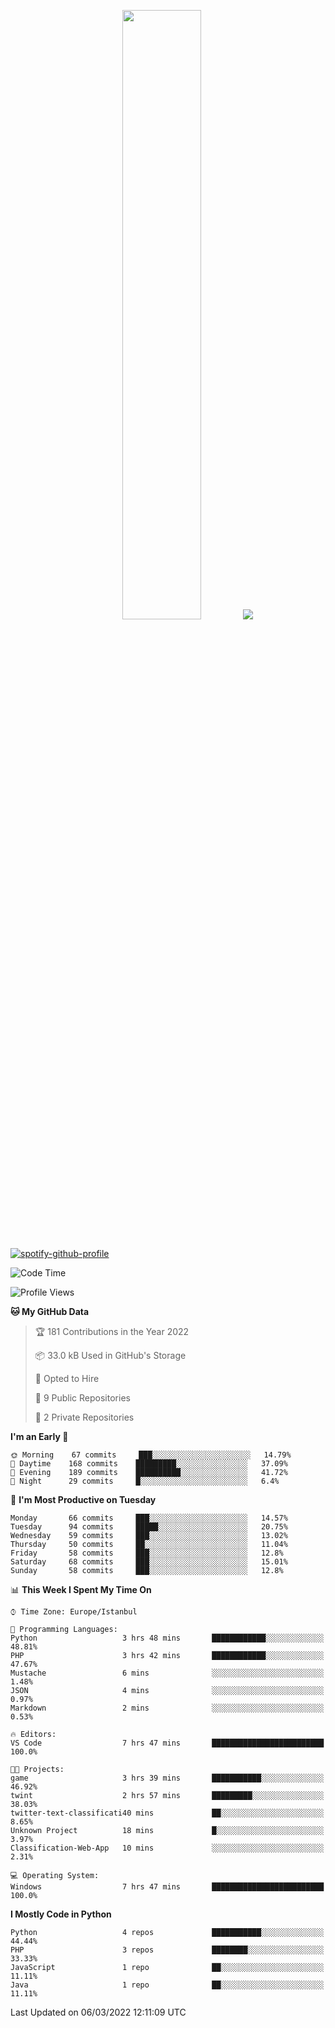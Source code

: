 <p align="center">
  <img height="50%" width="auto" src ="https://github-readme-stats.vercel.app/api/top-langs/?username=3nws&layout=compact&hide_border=true&theme=darcula&bg_color=00000000&langs_count=6&hide=jupyter%20notebook,tex,css,ejs,gherkin,mustache,shell,procfile">
  <img src ="https://github-readme-streak-stats.herokuapp.com?user=3nws&theme=darcula&hide_border=true&background=FFFFFF00">
  <br>
  <br>
</p>
  
[![spotify-github-profile](https://spotify-github-profile.vercel.app/api/view?uid=6ina68mkaqzvpogcq1v51dp37&cover_image=true&theme=novatorem&bar_color=ff0a0a&bar_color_cover=true)](https://spotify-github-profile.vercel.app/api/view?uid=6ina68mkaqzvpogcq1v51dp37&redirect=true)

<!--START_SECTION:waka-->
![Code Time](http://img.shields.io/badge/Code%20Time-39%20hrs%2027%20mins-blue)

![Profile Views](http://img.shields.io/badge/Profile%20Views-23-blue)

**🐱 My GitHub Data** 

> 🏆 181 Contributions in the Year 2022
 > 
> 📦 33.0 kB Used in GitHub's Storage 
 > 
> 💼 Opted to Hire
 > 
> 📜 9 Public Repositories 
 > 
> 🔑 2 Private Repositories  
 > 
**I'm an Early 🐤** 

```text
🌞 Morning    67 commits     ███░░░░░░░░░░░░░░░░░░░░░░   14.79% 
🌆 Daytime    168 commits    █████████░░░░░░░░░░░░░░░░   37.09% 
🌃 Evening    189 commits    ██████████░░░░░░░░░░░░░░░   41.72% 
🌙 Night      29 commits     █░░░░░░░░░░░░░░░░░░░░░░░░   6.4%

```
📅 **I'm Most Productive on Tuesday** 

```text
Monday       66 commits     ███░░░░░░░░░░░░░░░░░░░░░░   14.57% 
Tuesday      94 commits     █████░░░░░░░░░░░░░░░░░░░░   20.75% 
Wednesday    59 commits     ███░░░░░░░░░░░░░░░░░░░░░░   13.02% 
Thursday     50 commits     ██░░░░░░░░░░░░░░░░░░░░░░░   11.04% 
Friday       58 commits     ███░░░░░░░░░░░░░░░░░░░░░░   12.8% 
Saturday     68 commits     ███░░░░░░░░░░░░░░░░░░░░░░   15.01% 
Sunday       58 commits     ███░░░░░░░░░░░░░░░░░░░░░░   12.8%

```


📊 **This Week I Spent My Time On** 

```text
⌚︎ Time Zone: Europe/Istanbul

💬 Programming Languages: 
Python                   3 hrs 48 mins       ████████████░░░░░░░░░░░░░   48.81% 
PHP                      3 hrs 42 mins       ████████████░░░░░░░░░░░░░   47.67% 
Mustache                 6 mins              ░░░░░░░░░░░░░░░░░░░░░░░░░   1.48% 
JSON                     4 mins              ░░░░░░░░░░░░░░░░░░░░░░░░░   0.97% 
Markdown                 2 mins              ░░░░░░░░░░░░░░░░░░░░░░░░░   0.53%

🔥 Editors: 
VS Code                  7 hrs 47 mins       █████████████████████████   100.0%

🐱‍💻 Projects: 
game                     3 hrs 39 mins       ███████████░░░░░░░░░░░░░░   46.92% 
twint                    2 hrs 57 mins       █████████░░░░░░░░░░░░░░░░   38.03% 
twitter-text-classificati40 mins             ██░░░░░░░░░░░░░░░░░░░░░░░   8.65% 
Unknown Project          18 mins             █░░░░░░░░░░░░░░░░░░░░░░░░   3.97% 
Classification-Web-App   10 mins             ░░░░░░░░░░░░░░░░░░░░░░░░░   2.31%

💻 Operating System: 
Windows                  7 hrs 47 mins       █████████████████████████   100.0%

```

**I Mostly Code in Python** 

```text
Python                   4 repos             ███████████░░░░░░░░░░░░░░   44.44% 
PHP                      3 repos             ████████░░░░░░░░░░░░░░░░░   33.33% 
JavaScript               1 repo              ██░░░░░░░░░░░░░░░░░░░░░░░   11.11% 
Java                     1 repo              ██░░░░░░░░░░░░░░░░░░░░░░░   11.11%

```



 Last Updated on 06/03/2022 12:11:09 UTC
<!--END_SECTION:waka-->

<!--
**3nws/3nws** is a ✨ _special_ ✨ repository because its `README.md` (this file) appears on your GitHub profile.

Here are some ideas to get you started:

- 🔭 I’m currently working on ...
- 🌱 I’m currently learning ...
- 👯 I’m looking to collaborate on ...
- 🤔 I’m looking for help with ...
- 💬 Ask me about ...
- 📫 How to reach me: ...
- 😄 Pronouns: ...
- ⚡ Fun fact: ...
-->
